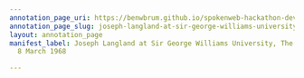 ```yaml
---
annotation_page_uri: https://benwbrum.github.io/spokenweb-hackathon-development-noterms/annotations/joseph-langland-at-sir-george-williams-university-the-poetry-series-8-march-1968-canvas-1-audience.json
annotation_page_slug: joseph-langland-at-sir-george-williams-university-the-poetry-series-8-march-1968-canvas-1-audience
layout: annotation_page
manifest_label: Joseph Langland at Sir George Williams University, The Poetry Series,
  8 March 1968

---
```

